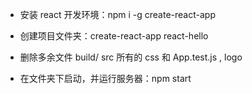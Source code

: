 - 安装 react 开发环境：npm i -g create-react-app

- 创建项目文件夹：create-react-app react-hello

<!-- - 安装 webpack： npm install webpack webpack-cli --save-dev

- 给 package.json 添加"build"："webpack"

- 创建配置文件 webpack.config.js 并修改内容

```js
const path = require("path")

module.exports = {
  entry: "./index.js",
  output: {
    filename: "bundle.js",
    path: path.resolve(__dirname, "build")
  }
}
``` -->

- 删除多余文件 build/ src 所有的 css 和 App.test.js , logo

- 在文件夹下启动，并运行服务器：npm start
